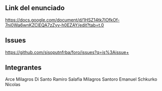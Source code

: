 ## Link del enunciado

https://docs.google.com/document/d/1HSZ14tk7IOfkOf-7ni0Wa6wnKZClEQA7zZyv-h0EZAY/edit?tab=t.0

## Issues

https://github.com/sisoputnfrba/foro/issues?q=is%3Aissue+

## Integrantes
Arce Milagros
Di Santo Ramiro
Salafia Milagros 
Santoro Emanuel
Schkurko Nicolas